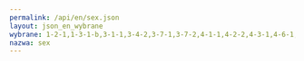 ```yaml
---
permalink: /api/en/sex.json
layout: json_en_wybrane
wybrane: 1-2-1,1-3-1-b,3-1-1,3-4-2,3-7-1,3-7-2,4-1-1,4-2-2,4-3-1,4-6-1,5-2-1,5-3-1,5-4-1,5-5-1,5-5-2,5-a-1-a,5-a-1-b,5-b-1,8-3-1,8-5-1,8-5-2,8-10-2,10-2-1,16-2-3,16-7-1,2-7-a-0,3-1-a-0,3-1-b-0,3-4-a-0,3-4-b-0,3-4-c-0,5-1-a-0,5-1-b-0,5-1-c-0,5-3-a-0,8-3-a-0,8-5-a-0,8-7-a-0
nazwa: sex
---
```

